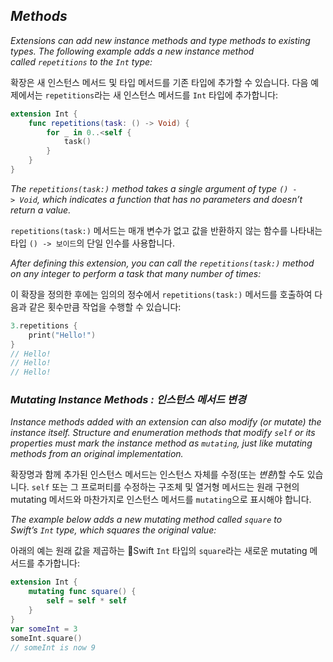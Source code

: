 ## *Methods*

*Extensions can add new instance methods and type methods to existing types. The following example adds a new instance method called `repetitions` to the `Int` type:*

확장은 새 인스턴스 메서드 및 타입 메서드를 기존 타입에 추가할 수 있습니다. 다음 예제에서는 `repetitions`라는 새 인스턴스 메서드를 `Int` 타입에 추가합니다:

```swift
extension Int {
    func repetitions(task: () -> Void) {
        for _ in 0..<self {
            task()
        }
    }
}
```

*The `repetitions(task:)` method takes a single argument of type `() -> Void`, which indicates a function that has no parameters and doesn’t return a value.*

`repetitions(task:)` 메서드는 매개 변수가 없고 값을 반환하지 않는 함수를 나타내는 타입 `() -> 보이드`의 단일 인수를 사용합니다.

*After defining this extension, you can call the `repetitions(task:)` method on any integer to perform a task that many number of times:*

이 확장을 정의한 후에는 임의의 정수에서 `repetitions(task:)` 메서드를 호출하여 다음과 같은 횟수만큼 작업을 수행할 수 있습니다:

```swift
3.repetitions {
    print("Hello!")
}
// Hello!
// Hello!
// Hello!
```

### *Mutating Instance Methods : 인스턴스 메서드 변경*

*Instance methods added with an extension can also modify (or mutate) the instance itself. Structure and enumeration methods that modify `self` or its properties must mark the instance method as `mutating`, just like mutating methods from an original implementation.*

확장명과 함께 추가된 인스턴스 메서드는 인스턴스 자체를 수정(또는 *변환*)할 수도 있습니다. `self` 또는 그 프로퍼티를 수정하는 구조체 및 열거형 메서드는 원래 구현의 mutating 메서드와 마찬가지로 인스턴스 메서드를 `mutating`으로 표시해야 합니다.

*The example below adds a new mutating method called `square` to Swift’s `Int` type, which squares the original value:*

아래의 예는 원래 값을 제곱하는 Swift `Int` 타입의 `square`라는 새로운 mutating 메서드를 추가합니다:

```swift
extension Int {
    mutating func square() {
        self = self * self
    }
}
var someInt = 3
someInt.square()
// someInt is now 9
```
